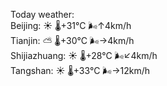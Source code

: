 Today weather:  
Beijing: ☀️   🌡️+31°C 🌬️↑4km/h  
Tianjin: ⛅️  🌡️+30°C 🌬️→4km/h  
Shijiazhuang: ☀️   🌡️+28°C 🌬️↙4km/h  
Tangshan: ☀️   🌡️+33°C 🌬️→12km/h  
